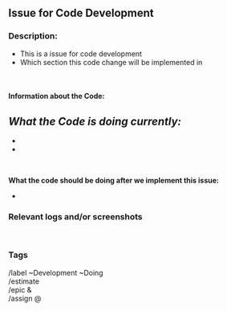 ## __Issue for Code Development__
### Description: 
<!-- Please bullet point below what the bug involves -->
- This is a issue for code development
- Which section this code change will be implemented in 

<br>

#### __Information about the Code:__
_What the Code is doing currently:_  
-  
-  
-   
<br>

__What the code should be doing after we implement this issue:__ 
<!-- The first line is an example of how this section should be filled in. Please remove the example  -->
- 



### Relevant logs and/or screenshots

<!--(Paste any relevant logs - please use code blocks ```` ``` ```` )-->
<br>

### __Tags__
<!-- Please fill in this section accordingly. Make sure that you copy and paste this section into the comments section below in the issue template -->

/label ~Development ~Doing <br>
/estimate <!--Put in the time --> <br>
/epic &<!--Put in epic here - this should autofill--><br>
/assign @<!--put author's tag here--> <br>

